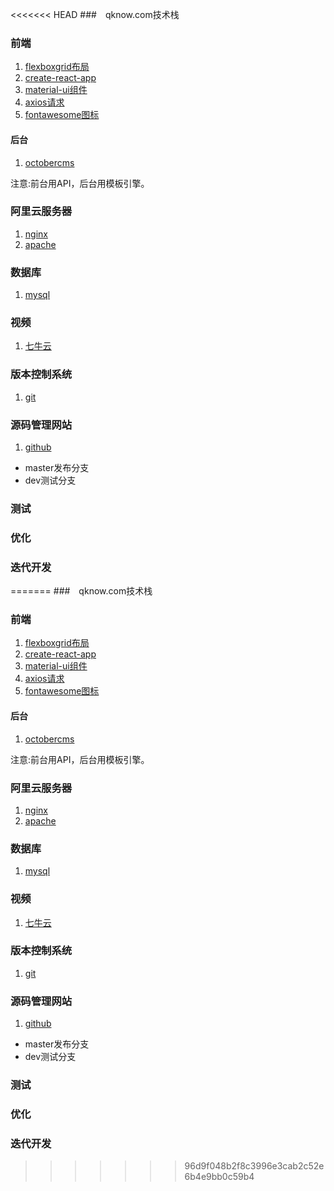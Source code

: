 <<<<<<< HEAD
###　qknow.com技术栈


### 前端
1. [flexboxgrid布局](https://github.com/kristoferjoseph/flexboxgrid)
2. [create-react-app](https://github.com/facebookincubator/create-react-app)
3. [material-ui组件](https://github.com/callemall/material-ui)  
4. [axios请求](https://github.com/mzabriskie/axios)
5. [fontawesome图标](http://fontawesome.io/)

#### 后台
1. [octobercms](http://octobercms.com/)

注意:前台用API，后台用模板引擎。



### 阿里云服务器
1. [nginx](http://nginx.org/)
2. [apache](http://www.apache.org/)



### 数据库
1. [mysql](https://www.mysql.com/)

### 视频
1. [七牛云](http://www.qiniu.com/)

### 版本控制系统
1. [git](https://git-scm.com/)


### 源码管理网站
1. [github](https://github.com/)
  * master发布分支
  * dev测试分支


### 测试
### 优化
### 迭代开发
=======
###　qknow.com技术栈


### 前端
1. [flexboxgrid布局](https://github.com/kristoferjoseph/flexboxgrid)
2. [create-react-app](https://github.com/facebookincubator/create-react-app)
3. [material-ui组件](https://github.com/callemall/material-ui)  
4. [axios请求](https://github.com/mzabriskie/axios)
5. [fontawesome图标](http://fontawesome.io/)

#### 后台
1. [octobercms](http://octobercms.com/)

注意:前台用API，后台用模板引擎。



### 阿里云服务器
1. [nginx](http://nginx.org/)
2. [apache](http://www.apache.org/)



### 数据库
1. [mysql](https://www.mysql.com/)

### 视频
1. [七牛云](http://www.qiniu.com/)

### 版本控制系统
1. [git](https://git-scm.com/)


### 源码管理网站
1. [github](https://github.com/)
  * master发布分支
  * dev测试分支


### 测试
### 优化
### 迭代开发
>>>>>>> 96d9f048b2f8c3996e3cab2c52e6b4e9bb0c59b4
